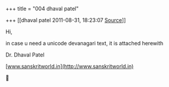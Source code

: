 +++
title = "004 dhaval patel"

+++
[[dhaval patel	2011-08-31, 18:23:07 [Source](https://groups.google.com/g/samskrita/c/KcMQ9MuXc84)]]



Hi,

in case u need a unicode devanagari text, it is attached herewith

  

Dr. Dhaval Patel

[www.sanskritworld.in](http://www.sanskritworld.in)



